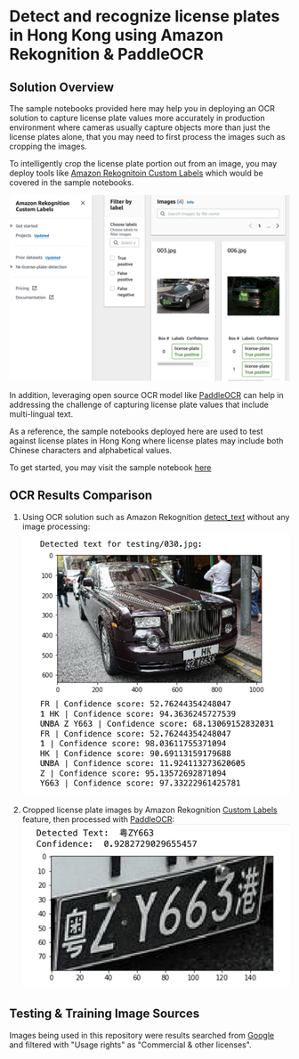 # Detect and recognize license plates in Hong Kong using Amazon Rekognition & PaddleOCR

## Solution Overview

The sample notebooks provided here may help you in deploying an OCR solution to capture license plate values more accurately in production environment where cameras usually capture objects more than just the license plates alone, that you may need to first process the images such as cropping the images.

To intelligently crop the license plate portion out from an image, you may deploy tools like [Amazon Rekognitoin Custom Labels](https://aws.amazon.com/rekognition/custom-labels-features/) which would be covered in the sample notebooks.

![](assets/AmazonRekognitionCustomLabels_ModelTest.png)

In addition, leveraging open source OCR model like [PaddleOCR](https://github.com/PaddlePaddle/PaddleOCR) can help in addressing the challenge of capturing license plate values that include multi-lingual text.

As a reference, the sample notebooks deployed here are used to test against license plates in Hong Kong where license plates may include both Chinese characters and alphabetical values.

To get started, you may visit the sample notebook [here](detect_and_recognize_license_plates_in_hk_using_rekognition_and_paddleocr.ipynb)

## OCR Results Comparison

1. Using OCR solution such as Amazon Rekognition [detect_text](https://docs.aws.amazon.com/rekognition/latest/dg/text-detection.html) without any image processing:
![](assets/car_plate_recognition_raw.png)

2. Cropped license plate images by Amazon Rekognition [Custom Labels](https://docs.aws.amazon.com/rekognition/latest/customlabels-dg/what-is.html) feature, then processed with [PaddleOCR](https://github.com/PaddlePaddle/PaddleOCR):
![](assets/car_plate_recognition_cropped.png)


## Testing & Training Image Sources
Images being used in this repository were results searched from [Google](https://www.google.com/search?q=hk%20license%20plate&tbm=isch&tbs=il:ol&hl=zh-TW&sa=X&ved=0CAAQ1vwEahcKEwig9Nq4wZ_3AhUAAAAAHQAAAAAQAg&biw=1425&bih=775) and filtered with "Usage rights" as "Commercial & other licenses".